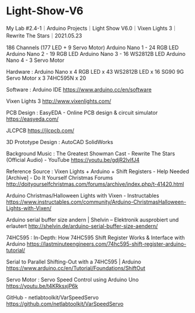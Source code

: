 # Light-Show-V6
My Lab #2.4-1｜Arduino Projects｜Light Show V6.0｜Vixen Lights 3｜Rewrite The Stars｜2021.05.23

186 Channels (177 LED + 9 Servo Motor)
Arduino Nano 1 - 24 RGB LED
Arduino Nano 2 - 19 RGB LED
Arduino Nano 3 - 16 WS2812B LED
Arduino Nano 4 - 3 Servo Motor

Hardware :
Arduino Nano x 4
RGB LED x 43
WS2812B LED x 16
SG90 9G Servo Motor x 3
74HC595N x 20

Software :
Arduino IDE
https://www.arduino.cc/en/software

Vixen Lights 3
http://www.vixenlights.com/

PCB Design :
EasyEDA - Online PCB design & circuit simulator
https://easyeda.com/

JLCPCB
https://jlcpcb.com/

3D Prototype Design :
AutoCAD
SolidWorks

Background Music :
The Greatest Showman Cast - Rewrite The Stars (Official Audio) - YouTube
https://youtu.be/gdjR2lvIfJ4


Reference Source :
Vixen Lights + Arduino + Shift Registers - Help Needed [Archive] - Do It Yourself Christmas Forums
http://doityourselfchristmas.com/forums/archive/index.php/t-41420.html

Arduino Christmas/Halloween Lights with Vixen - Instructables
https://www.instructables.com/community/Arduino-ChristmasHalloween-Lights-with-Vixen/
  
Arduino serial buffer size andern | Shelvin – Elektronik ausprobiert und erlautert
http://shelvin.de/arduino-serial-buffer-size-aendern/

74HC595 :
In-Depth: How 74HC595 Shift Register Works & Interface with Arduino
https://lastminuteengineers.com/74hc595-shift-register-arduino-tutorial/

Serial to Parallel Shifting-Out with a 74HC595 | Arduino
https://www.arduino.cc/en/Tutorial/Foundations/ShiftOut

Servo Motor :
Servo Speed Control using Arduino Uno
https://youtu.be/t4KRksxjP6k

GitHub - netlabtoolkit/VarSpeedServo
https://github.com/netlabtoolkit/VarSpeedServo
